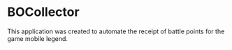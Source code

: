 # BOCollector
This application was created to automate the receipt of battle points for the game mobile legend.
